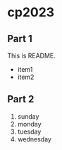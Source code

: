 # cp2023

## Part 1
 This is README.
- item1
- item2

## Part 2
1. sunday
1. monday
1. tuesday
1. wednesday
